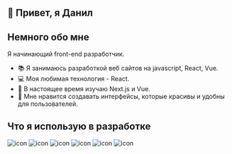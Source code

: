 ## 👋 Привет, я Данил


## Немного обо мне

Я начинающий front-end разработчик. 

- 📚 Я занимаюсь разработкой веб сайтов на javascript, React, Vue.
- 💻 Моя любимая технология - React.
- 🌱 В настоящее время изучаю Next.js и Vue.
- 🎨 Мне нравится создавать интерфейсы, которые красивы и удобны для пользователей.

## Что я использую в разработке

![icon](https://img.icons8.com/?size=32&id=20909&format=png)
![icon](https://img.icons8.com/?size=32&id=21278&format=png)
![icon](https://img.icons8.com/?size=32&id=108784&format=png)
![icon](https://img.icons8.com/?size=32&id=uJM6fQYqDaZK&format=png)
![icon](https://img.icons8.com/?size=32&id=NfbyHexzVEDk&format=png)
![icon](https://img.icons8.com/?size=32&id=54087&format=png)


